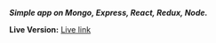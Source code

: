 ***Simple app on Mongo, Express, React, Redux, Node.***

**Live Version:**
[Live link](https://arcane-escarpment-66345.herokuapp.com/)

